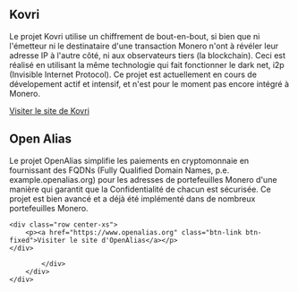 <div class="site-wrap">
<section class="container">
    <div class="row">
        <div class="left half no-pad-sm col-lg-6 col-md-6 col-sm-12 col-xs-12">
            <div class="info-block">
                <div class="row center-xs">
                    <div class="col">
                        <h2>Kovri</h2>
                    </div>
                </div>
<div class="row start-xs monero-project" markdown="1">

Le projet Kovri utilise un chiffrement de bout-en-bout, si bien que ni l'émetteur ni le destinataire d'une transaction Monero n'ont à révéler leur adresse IP à l'autre côté, ni aux observateurs tiers (la blockchain). Ceci est réalisé en utilisant la même technologie qui fait fonctionner le dark net, i2p (Invisible Internet Protocol). Ce projet est actuellement en cours de dévelopement actif et intensif, et n'est pour le moment pas encore intégré à Monero.

</div>
    <div class="row center-xs">
        <p><a href="https://www.getkovri.org" class="btn-link btn-fixed">Visiter le site de Kovri</a></p>
    </div>
            </div>
        </div>
        <div class="right half col-lg-6 col-md-6 col-sm-12 col-xs-12">
            <div class="info-block">
                <div class="row center-xs">
                    <div class="col">
                        <h2>Open Alias</h2>
                    </div>
                </div>
<div class="row start-xs monero-project" markdown="1">

Le projet OpenAlias simplifie les paiements en cryptomonnaie en fournissant des FQDNs (Fully Qualified Domain Names, p.e. example.openalias.org) pour les adresses de portefeuilles Monero d'une manière qui garantit que la Confidentialité de chacun est sécurisée. Ce projet est bien avancé et a déjà été implémenté dans de nombreux portefeuilles Monero.



</div>

    <div class="row center-xs">
        <p><a href="https://www.openalias.org" class="btn-link btn-fixed">Visiter le site d'OpenAlias</a></p>
    </div>

            </div>
        </div>
    </div>
</section>
</div>
